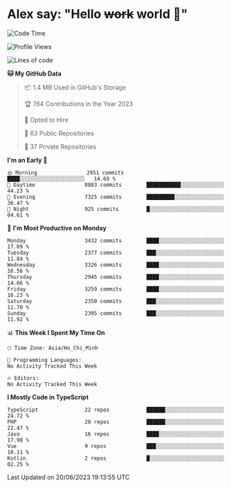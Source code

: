 # Alex say: "Hello ~~work~~ world 🐾"

<!--START_SECTION:waka-->
![Code Time](http://img.shields.io/badge/Code%20Time-839%20hrs%205%20mins-blue)

![Profile Views](http://img.shields.io/badge/Profile%20Views-0-blue)

![Lines of code](https://img.shields.io/badge/From%20Hello%20World%20I%27ve%20Written-41.0%20million%20lines%20of%20code-blue)

**🐱 My GitHub Data** 

> 📦 1.4 MB Used in GitHub's Storage 
 > 
> 🏆 764 Contributions in the Year 2023
 > 
> 💼 Opted to Hire
 > 
> 📜 63 Public Repositories 
 > 
> 🔑 37 Private Repositories 
 > 
**I'm an Early 🐤** 

```text
🌞 Morning                2951 commits        ████░░░░░░░░░░░░░░░░░░░░░   14.69 % 
🌆 Daytime                8883 commits        ███████████░░░░░░░░░░░░░░   44.23 % 
🌃 Evening                7325 commits        █████████░░░░░░░░░░░░░░░░   36.47 % 
🌙 Night                  925 commits         █░░░░░░░░░░░░░░░░░░░░░░░░   04.61 % 
```
📅 **I'm Most Productive on Monday** 

```text
Monday                   3432 commits        ████░░░░░░░░░░░░░░░░░░░░░   17.09 % 
Tuesday                  2377 commits        ███░░░░░░░░░░░░░░░░░░░░░░   11.84 % 
Wednesday                3326 commits        ████░░░░░░░░░░░░░░░░░░░░░   16.56 % 
Thursday                 2945 commits        ████░░░░░░░░░░░░░░░░░░░░░   14.66 % 
Friday                   3259 commits        ████░░░░░░░░░░░░░░░░░░░░░   16.23 % 
Saturday                 2350 commits        ███░░░░░░░░░░░░░░░░░░░░░░   11.70 % 
Sunday                   2395 commits        ███░░░░░░░░░░░░░░░░░░░░░░   11.92 % 
```


📊 **This Week I Spent My Time On** 

```text
🕑︎ Time Zone: Asia/Ho_Chi_Minh

💬 Programming Languages: 
No Activity Tracked This Week

🔥 Editors: 
No Activity Tracked This Week
```

**I Mostly Code in TypeScript** 

```text
TypeScript               22 repos            ██████░░░░░░░░░░░░░░░░░░░   24.72 % 
PHP                      20 repos            ██████░░░░░░░░░░░░░░░░░░░   22.47 % 
Java                     16 repos            ████░░░░░░░░░░░░░░░░░░░░░   17.98 % 
Vue                      9 repos             ███░░░░░░░░░░░░░░░░░░░░░░   10.11 % 
Kotlin                   2 repos             █░░░░░░░░░░░░░░░░░░░░░░░░   02.25 % 
```




 Last Updated on 20/06/2023 19:13:55 UTC
<!--END_SECTION:waka-->
